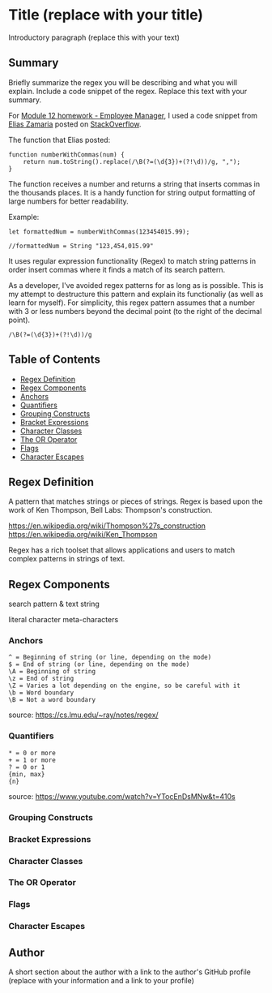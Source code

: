 # Title (replace with your title)

Introductory paragraph (replace this with your text)

## Summary

Briefly summarize the regex you will be describing and what you will explain. Include a code snippet of the regex. Replace this text with your summary.

For [Module 12 homework - Employee Manager](https://github.com/conradjohnson/employee-mgr-m12), I used a code snippet from [Elias Zamaria](https://stackoverflow.com/users/28324/elias-zamaria) posted on [StackOverflow](https://stackoverflow.com/questions/2901102/how-to-print-a-number-with-commas-as-thousands-separators-in-javascript). 

The function that Elias posted: 
```
function numberWithCommas(num) {
    return num.toString().replace(/\B(?=(\d{3})+(?!\d))/g, ",");
}
```

The function receives a number and returns a string that inserts commas in the thousands places.  It is a handy function for string output formatting of large numbers for better readability. 

Example:
```
let formattedNum = numberWithCommas(123454015.99);

//formattedNum = String "123,454,015.99"
```

It uses regular expression functionality (Regex) to match string patterns in order insert commas where it finds a match of its search pattern.

As a developer, I've avoided regex patterns for as long as is possible.  This is my attempt to destructure this pattern and explain its functionaliy (as well as learn for myself).  For simplicity, this regex pattern assumes that a number with 3 or less numbers beyond the decimal point (to the right of the decimal point).

```
/\B(?=(\d{3})+(?!\d))/g
```



## Table of Contents
- [Regex Definition](#regex-definition)
- [Regex Components](#regex-components)
- [Anchors](#anchors)
- [Quantifiers](#quantifiers)
- [Grouping Constructs](#grouping-constructs)
- [Bracket Expressions](#bracket-expressions)
- [Character Classes](#character-classes)
- [The OR Operator](#the-or-operator)
- [Flags](#flags)
- [Character Escapes](#character-escapes)

## Regex Definition

A pattern that matches strings or pieces of strings. Regex is based upon the work of Ken Thompson, Bell Labs: Thompson's construction.

https://en.wikipedia.org/wiki/Thompson%27s_construction
https://en.wikipedia.org/wiki/Ken_Thompson

Regex has a rich toolset that allows applications and users to match complex patterns in strings of text.

## Regex Components

search pattern & 
text string


literal character
meta-characters 

### Anchors


```
^ = Beginning of string (or line, depending on the mode)
$ = End of string (or line, depending on the mode)
\A = Beginning of string
\z = End of string
\Z = Varies a lot depending on the engine, so be careful with it
\b = Word boundary
\B = Not a word boundary
```
source: https://cs.lmu.edu/~ray/notes/regex/

### Quantifiers
```
* = 0 or more
+ = 1 or more
? = 0 or 1
{min, max}
{n}
```
source: https://www.youtube.com/watch?v=YTocEnDsMNw&t=410s

### Grouping Constructs

### Bracket Expressions

### Character Classes


### The OR Operator

### Flags

### Character Escapes

## Author

A short section about the author with a link to the author's GitHub profile (replace with your information and a link to your profile)

